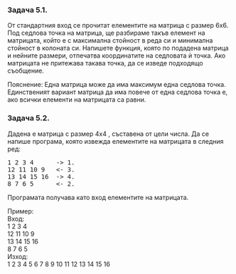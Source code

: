 ### Задача 5.1.

От стандартния вход се прочитат елементите на матрица с размер 6x6. Под седлова точка на матрица, ще разбираме такъв елемент на матрицата, който е с максимална стойност в реда си и минимална стойност в колоната си. Напишете функция, която по подадена матрица и нейните размери, отпечатва координатите на седловата ѝ точка. Ако матрицата не притежава такава точка, да се изведе подходящо съобщение.

Пояснение:
Една матрица може да има максимум една седлова точка. Единственият вариант матрица да има повече от една седлова точка е, ако всички елементи на матрицата са равни.

### Задача 5.2.
Дадена е матрица с размер 4x4 , съставена от цели числа. Да се напише програма, която извежда елементите на матрицата в следния ред:
<pre>
1 2 3 4      -> 1.
12 11 10 9   <- 3.
13 14 15 16  -> 4.
8 7 6 5      <- 2.
</pre>
Програмата получава като вход елементите на матрицата.

Пример:       <br>
Вход:         <br>
1 2 3 4       <br>
12 11 10 9    <br>
13 14 15 16   <br>
8 7 6 5       <br>
Изход:        <br>
1 2 3 4 5 6 7 8 9 10 11 12 13 14 15 16

